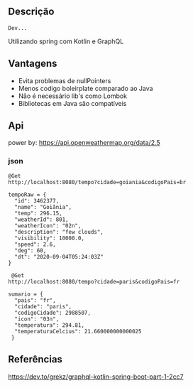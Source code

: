 ## Descrição 
    Dev...
Utilizando spring com Kotlin e GraphQL 


## Vantagens

- Evita problemas de nullPointers
- Menos codigo boleirplate comparado ao Java
- Não é necessário lib's como Lombok
- Bibliotecas em Java são compatíveis  


## Api
  power by:  https://api.openweathermap.org/data/2.5

### json

    @Get
    http://localhost:8080/tempo?cidade=goiania&codigoPais=br

    tempoRaw = {
      "id": 3462377,
      "name": "Goiânia",
      "temp": 296.15,
      "weatherId": 801,
      "weatherIcon": "02n",
      "description": "few clouds",
      "visibility": 10000.0,
      "speed": 2.6,
      "deg": 60,
      "dt": "2020-09-04T05:24:03Z"
    }
    
     @Get
    http://localhost:8080/tempo?cidade=paris&codigoPais=fr

    sumario = {
      "pais": "fr",
      "cidade": "paris",
      "codigoCidade": 2988507,
      "icon": "03n",
      "temperatura": 294.81,
      "temperaturaCelcius": 21.660000000000025
     }

## Referências  

https://dev.to/grekz/graphql-kotlin-spring-boot-part-1-2cc7

